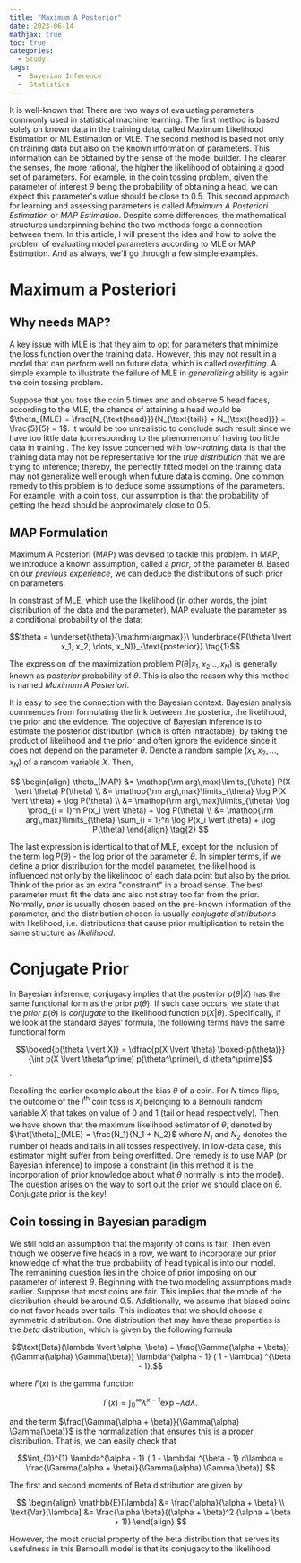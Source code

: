 ```yaml
---
title: "Maximum A Posterior"
date: 2023-06-14
mathjax: true
toc: true
categories:
  - Study
tags:
  -  Bayesian Inference
  -  Statistics
---
```

It is well-known that There are two ways of evaluating parameters 
commonly used in statistical machine learning. The first method is 
based solely on known data in the training data, called Maximum 
Likelihood Estimation or ML Estimation or MLE. The second method is 
based not only on training data but also on the known information of 
parameters. This information can be obtained by the sense of the model
builder. The clearer the senses, the more rational, the higher the
likelihood of obtaining a good set of parameters. For example, in the coin tossing
problem, given the parameter of interest $\theta$ being the probability of 
obtaining a head, we can expect this parameter's value should be close to $0.5$. 
This second approach for learning and assessing parameters is called *Maximum 
A Posteriori Estimation* or *MAP Estimation*. Despite some differences, the mathematical 
structures underpinning behind the two methods forge a connection between them.
In this article, I will present the idea and how to solve the problem of evaluating model parameters according to MLE or MAP Estimation. 
And as always, we'll go through a few simple examples.

# Maximum a Posteriori
## Why needs MAP?
A key issue with MLE is that they aim to opt for parameters that minimize the loss function over the training data. However, this may not result in a model that can perform well on future data, which is called *overfitting*. A simple example to illustrate the failure of MLE in *generalizing* ability is again the coin tossing problem. 

Suppose that you toss the coin $5$ times and and observe $5$ head faces, according to the MLE, the chance of attaining a head would be 
$\theta_{MLE} = \frac{N_{\text{head}}}{N_{\text{tail}} + N_{\text{head}}} = \frac{5}{5} = 1$. It would be too unrealistic to conclude such result  since we have too little data (corresponding to the phenomenon of having too little data in training . The key issue concerned with *low-training* data is that the training data may not be representative for the *true distribution* that we are trying to inference; thereby, the perfectly fitted model on the training data may not generalize well enough when future data is coming. One common remedy to this problem is to deduce some assumptions of the parameters. For example, with a coin toss, our assumption is that the probability of getting the head should be approximately close to $0.5$.
## MAP Formulation
Maximum A Posteriori (MAP) was devised to tackle this problem. In MAP, we introduce a known assumption, called a *prior*, of the parameter $\theta$. Based on our *previous experience*, we can deduce the distributions of such prior on parameters. 

In constrast of MLE, which use the likelihood (in other words, the joint distribution of the data and the parameter), MAP evaluate the parameter as a conditional probability of the data:

$$\theta = \underset{\theta}{\mathrm{argmax}}\ \underbrace{P(\theta \lvert x_1, x_2, \dots, x_N)}_{\text{posterior}} \tag{1}$$

The expression of the maximization problem $P(\theta \lvert x_1, x_2 \dots, x_N)$ is generally known as *posterior* probability of $\theta$. This is also the reason why this method is named *Maximum A Posteriori*. 

It is easy to see the connection with the Bayesian context. Bayesian analysis commences from formulating the link between the posterior, the likelihood, the prior and the evidence. The objective of Bayesian inference is to estimate the posterior distribution (which is often intractable), by taking the product of likelihood and the prior and often ignore the evidence since it does not depend on the parameter $\theta$. Denote a random sample $(x_1, x_2, \dots, x_N)$ of a random variable $X$. Then,

$$
\begin{align} \theta_{MAP} &= \mathop{\rm arg\,max}\limits_{\theta} P(X \vert \theta) P(\theta) \\ 
&= \mathop{\rm arg\,max}\limits_{\theta} \log P(X \vert \theta) + \log P(\theta) \\ 
&= \mathop{\rm arg\,max}\limits_{\theta} \log \prod_{i = 1}^n P(x_i \vert \theta) + \log P(\theta) \\ 
&= \mathop{\rm arg\,max}\limits_{\theta} \sum_{i = 1}^n \log P(x_i \vert \theta) + \log P(\theta) \end{align} \tag{2}
$$

The last expression is identical to that of MLE, except for the inclusion of the term $\log{P(\theta)}$ - the log prior of the parameter $\theta$. In simpler terms, if we define a prior distribution for the model parameter, the likelihood is influenced not only by the likelihood of each data point but also by the prior. Think of the prior as an extra "constraint" in a broad sense. The best parameter must fit the data and also not stray too far from the prior. Normally, *prior* is usually chosen based on the pre-known information of the parameter, and the distribution chosen is usually *conjugate distributions* with likelihood, i.e. distributions that cause prior multiplication to retain the same structure as *likelihood*.

# Conjugate Prior
In Bayesian inference, conjugacy implies that the posterior $p(\theta \lvert X)$ has the same functional form as the prior $p(\theta)$. If such case occurs, we state that the *prior* $p(\theta)$ is *conjugate* to the likelihood function 
$p(X \lvert \theta)$. Specifically, if we look at the standard Bayes' formula, the following terms have the same functional form

$$\boxed{p(\theta \lvert X)} = \dfrac{p(X \lvert \theta) \boxed{p(\theta)}}{\int p(X \lvert \theta^\prime) p(\theta^\prime)\, d \theta^\prime}$$. 

Recalling the earlier example about the bias $\theta$ of a coin. For $N$ times flips, the outcome of the $i^{\text{th}}$ coin toss is $x_i$ belonging to a Bernoulli random variable $X_i$ that takes on value of $0$ and $1$ (tail or head respectively). Then, we have shown that the maximum likelihood estimator of $\theta$, denoted by $\hat{\theta}_{MLE} = \frac{N_1}{N_1 + N_2}$ where $N_1$ and $N_2$ denotes the number of heads and tails in all tosses respectively. In low-data case, this estimator might suffer from being overfitted. One remedy is to use MAP (or Bayesian inference) to impose a constraint (in this method it is the incorporation of prior knowledge about what $\theta$ normally is into the model). The question arises on the way to sort out the prior we should place on $\theta$. Conjugate prior is the key!

## Coin tossing in Bayesian paradigm

We still hold an assumption that the majority of coins is fair. Then even though we observe five heads in a row, we want to incorporate our prior knowledge of what the true probability of head typical is into our model. The remanining question lies in the choice of prior imposing on our parameter of interest $\theta$. Beginning with the two modeling assumptions made earlier. Suppose that most coins are fair. This implies that the mode of the distribution should be around $0.5$. Additionally, we assume that biased coins do not favor heads over tails. This indicates that we should choose a symmetric distribution. One distribution that may have these properties is the *beta* distribution, which is given by the following formula

$$\text{Beta}(\lambda \lvert \alpha, \beta) = \frac{\Gamma(\alpha + \beta)}{\Gamma(\alpha) \Gamma(\beta)} \lambda^{\alpha - 1} ( 1 - \lambda) ^{\beta - 1}.$$

where $\Gamma(x)$ is the gamma function

$$ \Gamma(x) = \int_{0}^{\infty} \lambda^{x-1} \exp{-\lambda} d\lambda.$$

and the term $\frac{\Gamma(\alpha + \beta)}{\Gamma(\alpha) \Gamma(\beta)}$ is the normalization that ensures this is a proper distribution. That is, we can easily check that 

$$\int_{0}^{1} \lambda^{\alpha - 1} ( 1 - \lambda) ^{\beta - 1} d\lambda = \frac{\Gamma(\alpha + \beta)}{\Gamma(\alpha) \Gamma(\beta)}.$$

The first and second moments of Beta distribution are given by 

$$
\begin{align}
\mathbb{E}[\lambda] &= \frac{\alpha}{\alpha + \beta} \\
\text{Var}[\lambda] &= \frac{\alpha \beta}{(\alpha + \beta)^2 (\alpha + \beta + 1)} 
\end{align}
$$

However, the most crucial property of the beta distribution that serves its usefulness in this Bernoulli model is that its conjugacy to the likelihood 








